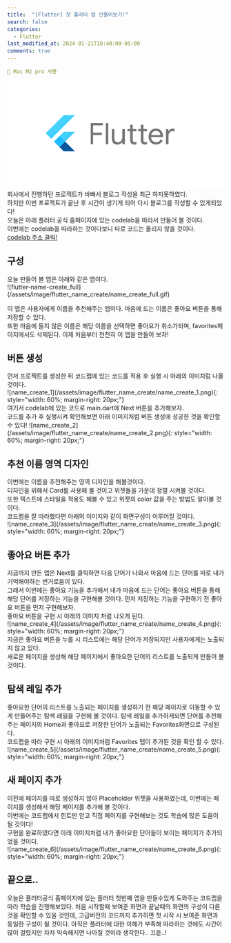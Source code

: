 ```yaml
---
title:  "[Flutter] 첫 플러터 앱 만들어보기!"
search: false
categories: 
  - Flutter
last_modified_at: 2024-01-21T10:40:00-05:00
comments: true 
---
```

```yaml
📌 Mac M2 pro 사용
```
<!--
블럭 사용법
 ```yaml
```
!-->

<!-- 
[Ruby install](https://rubyinstaller.org/downloads/) 하이퍼 링크
![rubyinstaller](/assets/image/Jekll-minimal_mistakes/rubyinstaller.PNG) 이미지
<mark style='background-color: #fff5b1'>...</mark><br> 형광팬처리
--> 

![flutter-logo](/assets/image/Flutter_start/flutter-logo.png) 
  회사에서 진행하던 프로젝트가 바빠서 블로그 작성을 최근 하지못하였다. <br>
  하지만 이번 프로젝트가 끝난 후 시간이 생기게 되어 다시 블로그를 작성할 수 있게되었다! <br>
  오늘은 아래 플러터 공식 홈페이지에 있는 codelab을 따라서 만들어 볼 것이다. <br>
  이번에는 codelab을 따라하는 것이다보니 따로 코드는 올리지 않을 것이다.<br>
  [codelab 주소 클릭!](https://codelabs.developers.google.com/codelabs/flutter-codelab-first?hl=ko#0)
  

<h2>구성</h2>
  오늘 만들어 볼 앱은 아래와 같은 앱이다.<br>
 ![flutter-name-create_full](/assets/image/flutter_name_create/name_create_full.gif)<br>

 이 앱은 사용자에게 이름을 추천해주는 앱이다. 마음에 드는 이름은 좋아요 버튼을 통해 저장할 수 있다.<br>
 또한 마음에 들지 않은 이름은 해당 이름을 선택하면 좋아요가 취소가되며, favorites페이지에서도 삭제된다. 이제 처음부터 천천히 이 앱을 만들어 보자!

<h2>버튼 생성</h2>
  먼저 프로젝트를 생성한 뒤 코드랩에 있는 코드를 적용 후 실행 시 아래의 이미치럼 나올 것이다.<br>
 ![name_create_1](/assets/image/flutter_name_create/name_create_1.png){: style="width: 60%; margin-right: 20px;"} <br>
 여기서 codelab에 있는 코드로 main.dart에 Next 버튼을 추가해보자.<br>
 코드를 추가 후 실행시켜 확인해보면 아래 이미지처럼 버튼 생성에 성공한 것을 확인할 수 있다!
 ![name_create_2](/assets/image/flutter_name_create/name_create_2.png){: style="width: 60%; margin-right: 20px;"} <br>

<h2>추천 이름 영역 디자인</h2>
  이번에는 이름을 추천해주는 영역 디자인을 해볼것이다. <br>
 디자인을 위해서 Card를 사용해 볼 것이고 위젯들을 가운데 정렬 시켜볼 것이다. <br>
 또한 텍스트에 스타일을 적용도 해볼 수 있고 위젯의 color 값을 주는 방법도 알아볼 것이다.<br>
 코드랩을 잘 따라했다면 아래의 이미지와 같이 화면구성이 이루어질 것이다.<br>
![name_create_3](/assets/image/flutter_name_create/name_create_3.png){: style="width: 60%; margin-right: 20px;"} <br>

<h2>좋아요 버튼 추가</h2>
  지금까지 만든 앱은 Next를 클릭하면 다음 단어가 나와서 마음에 드는 단어를 따로 내가 기억해야하는 번거로움이 있다.<br>
 그래서 이번에는 좋아요 기능을 추가해서 내가 마음에 드는 단어는 좋아요 버튼을 통해 해당 단어를 저장하는 기능을 구현해볼 것이다. 먼저 저장하는 기능을 구현하기 전 좋아요 버튼을 먼저 구현해보자.<br>
 좋아요 버튼을 구현 시 아래의 이미지 처럼 나오게 된다.<br>
 ![name_create_4](/assets/image/flutter_name_create/name_create_4.png){: style="width: 60%; margin-right: 20px;"} <br>
 지금은 좋아요 버튼을 누를 시 리스트에는 해당 단어가 저장되지만 사용자에게는 노출되지 않고 있다.<br>
 새로운 페이지을 생성해 해당 페이지에서 좋아요한 단어의 리스트를 노출되게 만들어 볼 것이다.<br>

<h2>탐색 레일 추가</h2>
  좋아요한 단어의 리스트를 노출되는 페이지를 생성하기 전 해당 페이지로 이동할 수 있게 만들어주는 탐색 레일을 구현해 볼 것이다. 탐색 레일을 추가하게되면 단어를 추천해주는 페이지의 Home과 좋아요로 저장한 단어가 노출되는 Favorites화면으로 구성된다. <br>
  코드랩을 따라 구현 시 아래의 이미지처럼 Favorites 탭이 추가된 것을 확인 할 수 있다.<br>
  ![name_create_5](/assets/image/flutter_name_create/name_create_5.png){: style="width: 60%; margin-right: 20px;"} <br>

<h2>새 페이지 추가</h2>
  이전에 페이지를 따로 생성하지 않아 Placeholder 위젯을 사용하였는데, 이번에는 페이지를 생성해서 해당 페이지를 추가해 볼 것이다.<br>
  이번에는 코드랩에서 힌트만 얻고 직접 페이지를 구현해보는 것도 학습에 많은 도움이 될 것이다!<br>
  구현을 완료하였다면 아래 이미지처럼 내가 좋아요한 단어들이 보이는 페이지가 추가되었을 것이다.<br>
  ![name_create_6](/assets/image/flutter_name_create/name_create_6.png){: style="width: 60%; margin-right: 20px;"} <br>

<h2>끝으로..</h2>
  오늘은 플러터공식 홈페이지에 있는 플러터 첫번째 앱을 만들수있게 도와주는 코드랩을 따라 학습을 진행해보았다. 처음 시작할때 보여준 화면과 끝날때의 화면의 구성이 다른 것을 확인할 수 있을 것인데,
  고급버전의 코드까지 추가하면 첫 시작 시 보여준 화면과 동일한 구성이 될 것이다. 아직은 플러터에 대한 이해가 부족해 따라하는 것에도 시간이 많이 걸렸지만 차차 익숙해지면 나아질 것이라 생각한다..
  끄읕..!





